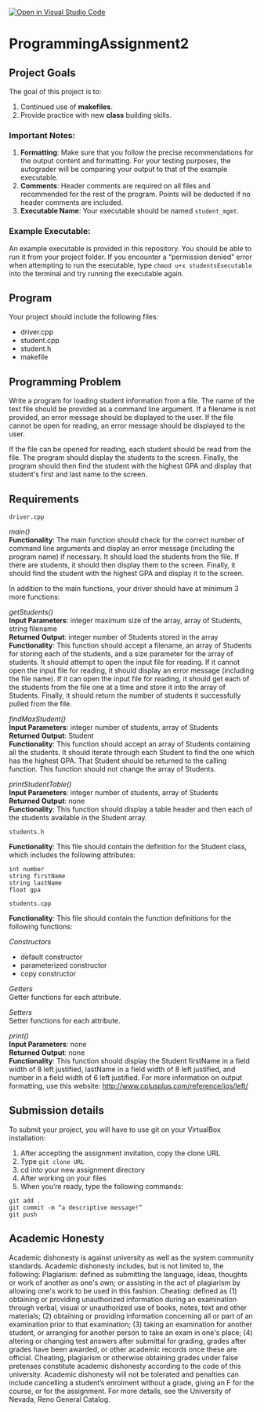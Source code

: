 [![Open in Visual Studio Code](https://classroom.github.com/assets/open-in-vscode-c66648af7eb3fe8bc4f294546bfd86ef473780cde1dea487d3c4ff354943c9ae.svg)](https://classroom.github.com/online_ide?assignment_repo_id=7971190&assignment_repo_type=AssignmentRepo)
# ProgrammingAssignment2

## Project Goals
The goal of this project is to:
1.	Continued use of **makefiles**.
2.  Provide practice with new **class** building skills.
### Important Notes:
1.	**Formatting**: Make sure that you follow the precise recommendations for the output content and formatting. For your testing purposes, the autograder will be comparing your output to that of the example executable.
2.	**Comments**: Header comments are required on all files and recommended for the rest of the program. Points will be deducted if no header comments are included.
3.	**Executable Name**: Your executable should be named ```student_mgmt```.
### Example Executable:
An example executable is provided in this repository. You should be able to run it from your project folder. If you encounter a “permission denied” error when attempting to run the executable, type ```chmod u+x studentsExecutable``` into the terminal and try running the executable again.
## Program
Your project should include the following files:
- driver.cpp
- student.cpp
- student.h
- makefile  
## Programming Problem
Write a program for loading student information from a file. The name of the text file should be provided as a command line argument. If a filename is not provided, an error message should be displayed to the user. If the file cannot be open for reading, an error message should be displayed to the user.

If the file can be opened for reading, each student should be read from the file. The program should display the students to the screen. Finally, the program should then find the student with the highest GPA and display that student's first and last name to the screen.
## Requirements
```
driver.cpp
```
*main()*  
**Functionality**: The main function should check for the correct number of command line arguments and display an error message (including the program name) if necessary. It should load the students from the file. If there are students, it should then display them to the screen. Finally, it should find the student with the highest GPA and display it to the screen. 

In addition to the main functions, your driver should have at minimum 3 more functions:

*getStudents()*  
**Input Parameters**: integer maximum size of the array, array of Students, string filename  
**Returned Output**: integer number of Students stored in the array  
**Functionality**: This function should accept a filename, an array of Students for storing each of the students, and a size parameter for the array of students. It should attempt to open the input file for reading. If it cannot open the input file for reading, it should display an error message (including the file name). If it can open the input file for reading, it should get each of the students from the file one at a time and store it into the array of Students. Finally, it should return the number of students it successfully pulled from the file.

*findMaxStudent()*  
**Input Parameters**: integer number of students, array of Students  
**Returned Output**: Student  
**Functionality**: This function should accept an array of Students containing all the students. It should iterate through each Student to find the one which has the highest GPA. That Student should be returned to the calling function. This function should not change the array of Students.

*printStudentTable()*  
**Input Parameters**: integer number of students, array of Students  
**Returned Output**: none  
**Functionality**: This function should display a table header and then each of the students available in the Student array.
```
students.h
```
**Functionality**: This file should contain the definition for the Student class, which includes the following attributes:  
```
int number
string firstName
string lastName
float gpa
```
```
students.cpp
```
**Functionality**: This file should contain the function definitions for the following functions:

*Constructors*  
- default constructor
- parameterized constructor
- copy constructor 

*Getters*  
Getter functions for each attribute. 

*Setters*  
Setter functions for each attribute. 

*print()*  
**Input Parameters**: none  
**Returned Output**: none  
**Functionality**: This function should display the Student firstName in a field width of 8 left justified, lastName in a field width of 8 left justified, and number in a field width of 6 left justified. For more information on output formatting, use this website: http://www.cplusplus.com/reference/ios/left/ 

## Submission details
To submit your project, you will have to use git on your VirtualBox installation:
1.	After accepting the assignment invitation, copy the clone URL
2.	Type 
```git clone URL```
3.	cd into your new assignment directory
4.	After working on your files
5.	When you’re ready, type the following commands: 
```
git add .
git commit -m “a descriptive message!”
git push
```
## Academic Honesty
Academic dishonesty is against university as well as the system community standards. Academic dishonesty includes, but is not limited to, the following:
Plagiarism: defined as submitting the language, ideas, thoughts or work of another as one's own; or assisting in the act of plagiarism by allowing one's work to be used in this fashion.
Cheating: defined as (1) obtaining or providing unauthorized information during an examination through verbal, visual or unauthorized use of books, notes, text and other materials; (2) obtaining or providing information concerning all or part of an examination prior to that examination; (3) taking an examination for another student, or arranging for another person to take an exam in one's place; (4) altering or changing test answers after submittal for grading, grades after grades have been awarded, or other academic records once these are official.
Cheating, plagiarism or otherwise obtaining grades under false pretenses constitute academic
dishonesty according to the code of this university. Academic dishonesty will not be tolerated and
penalties can include cancelling a student’s enrolment without a grade, giving an F for the course, or for the assignment. For more details, see the University of Nevada, Reno General Catalog.
